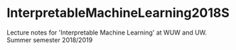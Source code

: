 # InterpretableMachineLearning2018S
Lecture notes for 'Interpretable Machine Learning' at WUW and UW. Summer semester 2018/2019
